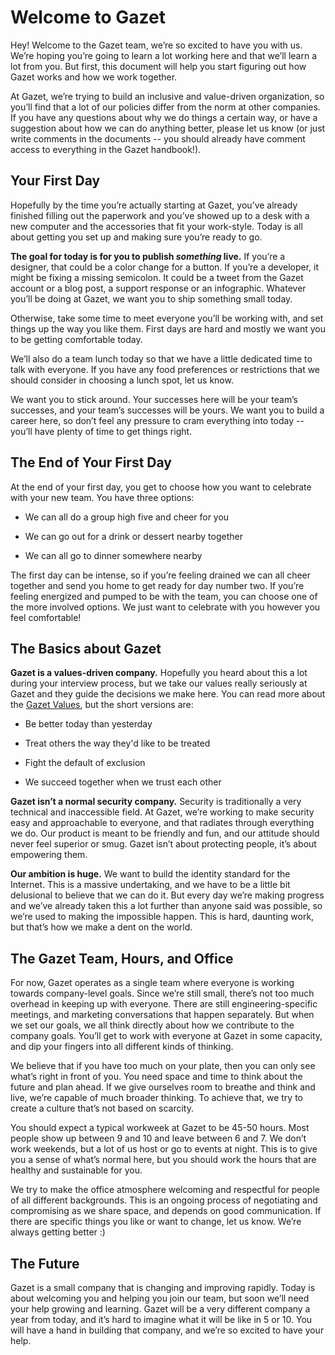 # Welcome to Gazet

Hey! Welcome to the Gazet team, we’re so excited to have you with us. We’re hoping you’re going to learn a lot working here and that we’ll learn a lot from you. But first, this document will help you start figuring out how Gazet works and how we work together.

At Gazet, we’re trying to build an inclusive and value-driven organization, so you’ll find that a lot of our policies differ from the norm at other companies. If you have any questions about why we do things a certain way, or have a suggestion about how we can do anything better, please let us know (or just write comments in the documents -- you should already have comment access to everything in the Gazet handbook!).  

## Your First Day

Hopefully by the time you’re actually starting at Gazet, you’ve already finished filling out the paperwork and you’ve showed up to a desk with a new computer and the accessories that fit your work-style. Today is all about getting you set up and making sure you’re ready to go.

**The goal for today is for you to publish _something_ live.** If you’re a designer, that could be a color change for a button. If you’re a developer, it might be fixing a missing semicolon. It could be a tweet from the Gazet account or a blog post, a support response or an infographic. Whatever you’ll be doing at Gazet, we want you to ship something small today.

Otherwise, take some time to meet everyone you’ll be working with, and set things up the way you like them. First days are hard and mostly we want you to be getting comfortable today.

We’ll also do a team lunch today so that we have a little dedicated time to talk with everyone. If you have any food preferences or restrictions that we should consider in choosing a lunch spot, let us know.

We want you to stick around. Your successes here will be your team’s successes, and your team’s successes will be yours. We want you to build a career here, so don’t feel any pressure to cram everything into today -- you’ll have plenty of time to get things right.

## The End of Your First Day

At the end of your first day, you get to choose how you want to celebrate with your new team. You have three options:

* We can all do a group high five and cheer for you

* We can go out for a drink or dessert nearby together

* We can all go to dinner somewhere nearby

The first day can be intense, so if you’re feeling drained we can all cheer together and send you home to get ready for day number two. If you’re feeling energized and pumped to be with the team, you can choose one of the more involved options. We just want to celebrate with you however you feel comfortable!

## The Basics about Gazet

**Gazet is a values-driven company.** Hopefully you heard about this a lot during your interview process, but we take our values really seriously at Gazet and they guide the decisions we make here. You can read more about the [Gazet Values](https://github.com/Gazet/handbook/blob/master/Gazet%20Values.md), but the short versions are:

* Be better today than yesterday

* Treat others the way they'd like to be treated

* Fight the default of exclusion

* We succeed together when we trust each other

**Gazet isn’t a normal security company.** Security is traditionally a very technical and inaccessible field. At Gazet, we’re working to make security easy and approachable to everyone, and that radiates through everything we do. Our product is meant to be friendly and fun, and our attitude should never feel superior or smug. Gazet isn’t about protecting people, it’s about empowering them.

**Our ambition is huge.** We want to build the identity standard for the Internet. This is a massive undertaking, and we have to be a little bit delusional to believe that we can do it. But every day we’re making progress and we’ve already taken this a lot further than anyone said was possible, so we’re used to making the impossible happen. This is hard, daunting work, but that’s how we make a dent on the world.

## The Gazet Team, Hours, and Office

For now, Gazet operates as a single team where everyone is working towards company-level goals. Since we’re still small, there’s not too much overhead in keeping up with everyone. There are still engineering-specific meetings, and marketing conversations that happen separately. But when we set our goals, we all think directly about how we contribute to the company goals. You’ll get to work with everyone at Gazet in some capacity, and dip your fingers into all different kinds of thinking.

We believe that if you have too much on your plate, then you can only see what’s right in front of you. You need space and time to think about the future and plan ahead. If we give ourselves room to breathe and think and live, we’re capable of much broader thinking. To achieve that, we try to create a culture that’s not based on scarcity.

You should expect a typical workweek at Gazet to be 45-50 hours. Most people show up between 9 and 10 and leave between 6 and 7. We don’t work weekends, but a lot of us host or go to events at night. This is to give you a sense of what’s normal here, but you should work the hours that are healthy and sustainable for you.

We try to make the office atmosphere welcoming and respectful for people of all different backgrounds. This is an ongoing process of negotiating and compromising as we share space, and depends on good communication. If there are specific things you like or want to change, let us know. We’re always getting better :)

## The Future

Gazet is a small company that is changing and improving rapidly. Today is about welcoming you and helping you join our team, but soon we’ll need your help growing and learning. Gazet will be a very different company a year from today, and it’s hard to imagine what it will be like in 5 or 10. You will have a hand in building that company, and we’re so excited to have your help.
